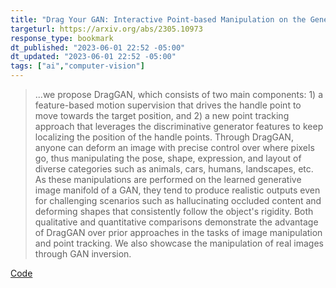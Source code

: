 ```yaml
---
title: "Drag Your GAN: Interactive Point-based Manipulation on the Generative Image Manifold"
targeturl: https://arxiv.org/abs/2305.10973 
response_type: bookmark
dt_published: "2023-06-01 22:52 -05:00"
dt_updated: "2023-06-01 22:52 -05:00"
tags: ["ai","computer-vision"]
---
```


> ...we propose DragGAN, which consists of two main components: 1) a feature-based motion supervision that drives the handle point to move towards the target position, and 2) a new point tracking approach that leverages the discriminative generator features to keep localizing the position of the handle points. Through DragGAN, anyone can deform an image with precise control over where pixels go, thus manipulating the pose, shape, expression, and layout of diverse categories such as animals, cars, humans, landscapes, etc. As these manipulations are performed on the learned generative image manifold of a GAN, they tend to produce realistic outputs even for challenging scenarios such as hallucinating occluded content and deforming shapes that consistently follow the object's rigidity. Both qualitative and quantitative comparisons demonstrate the advantage of DragGAN over prior approaches in the tasks of image manipulation and point tracking. We also showcase the manipulation of real images through GAN inversion. 

[Code](https://github.com/XingangPan/DragGAN)